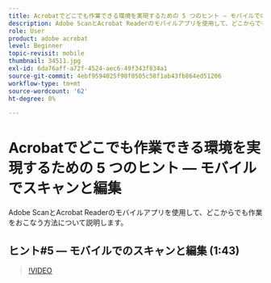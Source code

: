 ```yaml
---
title: Acrobatでどこでも作業できる環境を実現するための 5 つのヒント — モバイルでのスキャンと編集
description: Adobe ScanとAcrobat Readerのモバイルアプリを使用して、どこからでも作業をおこなう方法について説明します
role: User
product: adobe acrobat
level: Beginner
topic-revisit: mobile
thumbnail: 34511.jpg
exl-id: 6da76aff-a72f-4524-aec6-49f343f834a1
source-git-commit: 4ebf9594025f98f0505c58f1ab43fb864ed51206
workflow-type: tm+mt
source-wordcount: '62'
ht-degree: 0%

---
```


# Acrobatでどこでも作業できる環境を実現するための 5 つのヒント — モバイルでスキャンと編集

Adobe ScanとAcrobat Readerのモバイルアプリを使用して、どこからでも作業をおこなう方法について説明します。

## ヒント#5 — モバイルでのスキャンと編集 (1:43)

>[!VIDEO](https://video.tv.adobe.com/v/34511?quality=12&learn=on&hidetitle=true)
